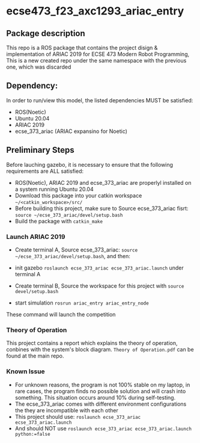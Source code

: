 # ecse473_f23_axc1293_ariac_entry

## Package description
This repo is a ROS package that contains the project disign & implementation of ARIAC 2019 for ECSE 473 Modern Robot Programming, This is a new created repo under the same namespace with the previous one, which was discarded

## Dependency:
In order to run/view this model, the listed dependencies MUST be satisfied:
-  ROS(Noetic)
-  Ubuntu 20.04
-  ARIAC 2019
-  ecse_373_ariac (ARIAC expansino for Noetic)

## Preliminary Steps
Before lauching gazebo, it is necessary to ensure that the following requirements are ALL satisfied:
- ROS(Noetic), ARIAC 2019 and ecse_373_ariac are properlyl installed on a system running Ubuntu 20.04
- Download this package into your catkin workspace `~/<catkin_workspace>/src/`
- Before building this project, make sure to Source ecse_373_ariac fisrt: 
	`source ~/ecse_373_ariac/devel/setup.bash`
- Build the package with `catkin_make`

### Launch ARIAC 2019

- Create terminal A, Source ecse_373_ariac: `source ~/ecse_373_ariac/devel/setup.bash`, and then:
- init gazebo `roslaunch ecse_373_ariac ecse_373_ariac.launch` under terminal A

- Create terminal B, Source the workspace for this project with `source devel/setup.bash`
- start simulation `rosrun ariac_entry ariac_entry_node`

These command will launch the competition

### Theory of Operation

This project contains a report which explains the theory of operation, conbines with the system's block diagram. `Theory of Operation.pdf` can be found at the main repo.

### Known Issue
- For unknown reasons, the program is not 100% stable on my laptop, in rare cases, the program finds no possible solution and will crash into something. This situation occurs around 10% during self-testing.
- The ecse_373_ariac comes with different environment configurations the they are incompatible with each other
- This project should use: `roslaunch ecse_373_ariac ecse_373_ariac.launch`
- And should NOT use `roslaunch ecse_373_ariac ecse_373_ariac.launch python:=false`

